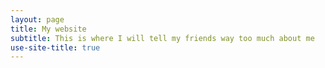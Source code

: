 ```yaml
---
layout: page
title: My website
subtitle: This is where I will tell my friends way too much about me
use-site-title: true
---
```


